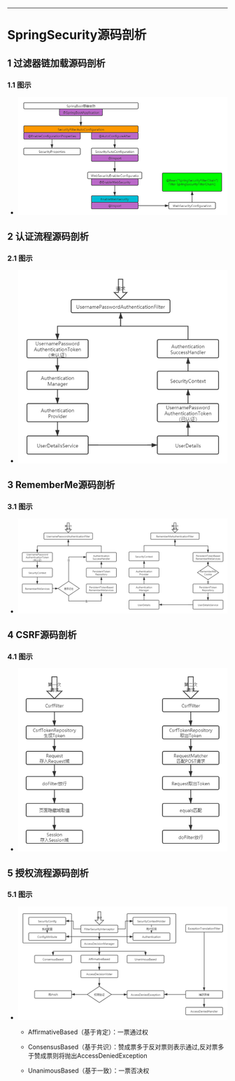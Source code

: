 ------



# SpringSecurity源码剖析

## 1 过滤器链加载源码剖析

### 1.1 图示

- ![](../../images/SpringSecurity/过滤器链加载源码.png)

## 2 认证流程源码剖析

### 2.1 图示

- ![](../../images/SpringSecurity/SpringSecurity认证流程.png)

## 3 RememberMe源码剖析

### 3.1 图示

- ![](../../images/SpringSecurity/RememberMe流程.png)

## 4 CSRF源码剖析

### 4.1 图示

- ![](../../images/SpringSecurity/CSRF源码.png)

## 5 授权流程源码剖析

### 5.1 图示

- ![](../../images/SpringSecurity/授权流程.png)

    - AffirmativeBased（基于肯定）：一票通过权
    
    - ConsensusBased（基于共识）：赞成票多于反对票则表示通过,反对票多于赞成票则将抛出AccessDeniedException
    
    - UnanimousBased（基于一致）：一票否决权